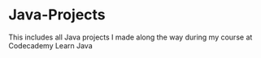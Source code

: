 # Java-Projects
This includes all Java projects I made along the way during my course at Codecademy Learn Java
